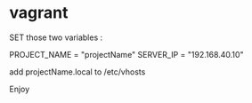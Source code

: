 vagrant
=======
SET those two variables :

PROJECT_NAME  = "projectName"
SERVER_IP     = "192.168.40.10"

add projectName.local to /etc/vhosts

Enjoy